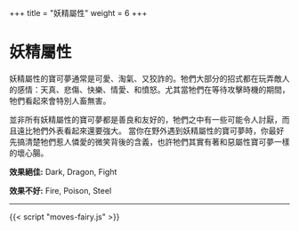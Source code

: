 +++
title = "妖精屬性"
weight = 6
+++

# 妖精屬性
妖精屬性的寶可夢通常是可愛、淘氣、又狡詐的。牠們大部分的招式都在玩弄敵人的感情：天真、悲傷、快樂、情愛、和憤怒。尤其當牠們在等待攻擊時機的期間，牠們看起來會特別人畜無害。

並非所有妖精屬性的寶可夢都是善良和友好的，牠們之中有一些可能令人討厭，而且遠比牠們外表看起來還要強大。
當你在野外遇到妖精屬性的寶可夢時，你最好先搞清楚牠們惹人憐愛的微笑背後的含義，也許牠們其實有著和惡屬性寶可夢一樣的壞心腸。

**效果絕佳:**
<span class="TypeBlockList">Dark, Dragon, Fight</span>

**效果不好:**
<span class="TypeBlockList">Fire, Poison, Steel</span>

---

<div id="MoveList"></div>

{{< script "moves-fairy.js" >}}
<script type="text/javascript">
  window.addEventListener("parsePage", ()=>{
    TocInjector.parsePage("Move");
  });

</script>